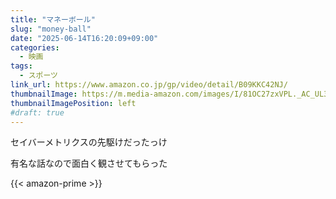 ```yaml
---
title: "マネーボール"
slug: "money-ball"
date: "2025-06-14T16:20:09+09:00"
categories:
  - 映画
tags:
  - スポーツ
link_url: https://www.amazon.co.jp/gp/video/detail/B09KKC42NJ/
thumbnailImage: https://m.media-amazon.com/images/I/81OC27zxVPL._AC_UL320_.jpg
thumbnailImagePosition: left
#draft: true
---
```

セイバーメトリクスの先駆けだったっけ
<!--more-->
有名な話なので面白く観させてもらった

{{< amazon-prime >}}
